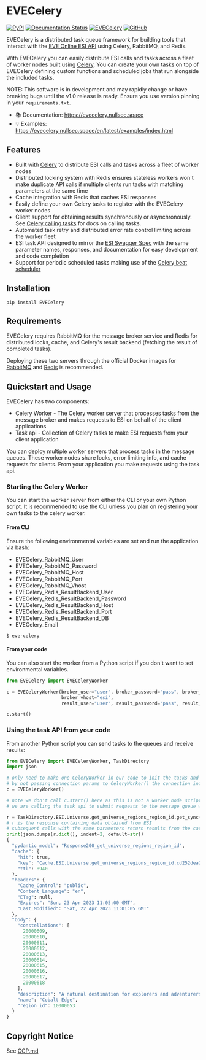 # EVECelery

[![PyPI](https://img.shields.io/pypi/v/EVECelery)](https://pypi.org/project/EVECelery)
[![Documentation Status](https://readthedocs.org/projects/evecelery/badge/?version=latest)](https://evecelery.nullsec.space/en/latest/?badge=latest)
[![EVECelery](https://github.com/NullsecSpace/EVECelery/actions/workflows/github-actions.yml/badge.svg)](https://github.com/NullsecSpace/EVECelery/actions/workflows/github-actions.yml)
[![GitHub](https://img.shields.io/github/license/NullsecSpace/EVECelery)](https://github.com/NullsecSpace/EVECelery/blob/main/LICENSE)

EVECelery is a distributed task queue framework for building tools that interact with
the [EVE Online ESI API](https://esi.evetech.net/ui) using Celery, RabbitMQ, and Redis.

With EVECelery you can easily distribute ESI calls and tasks across a fleet of worker nodes built using [Celery](https://docs.celeryq.dev/).
You can create your own tasks on top of EVECelery defining custom functions and scheduled jobs that run alongside the included tasks.

NOTE: This software is in development and may rapidly change or have breaking bugs until the v1.0 release is ready.
Ensure you use version pinning in your ```requirements.txt```.

- :books: Documentation: https://evecelery.nullsec.space
- :bulb: Examples: https://evecelery.nullsec.space/en/latest/examples/index.html

## Features
* Built with [Celery](https://docs.celeryq.dev/) to distribute ESI calls and tasks across a fleet of worker nodes
* Distributed locking system with Redis ensures stateless workers won't make duplicate API calls if multiple clients run tasks with matching parameters at the same time
* Cache integration with Redis that caches ESI responses
* Easily define your own Celery tasks to register with the EVECelery worker nodes
* Client support for obtaining results synchronously or asynchronously. See [Celery calling tasks](https://docs.celeryq.dev/) for docs on calling tasks.
* Automated task retry and distributed error rate control limiting across the worker fleet
* ESI task API designed to mirror the [ESI Swagger Spec](https://esi.evetech.net/ui/) with the same parameter names, responses, and documentation for easy development and code completion
* Support for periodic scheduled tasks making use of the [Celery beat scheduler](https://docs.celeryq.dev/en/stable/userguide/periodic-tasks.html)

## Installation

```
pip install EVECelery
```

## Requirements

EVECelery requires RabbitMQ for the message broker service and Redis for distributed locks, cache, and Celery's result
backend (fetching the result of completed tasks).

Deploying these two servers through the official Docker images for [RabbitMQ](https://hub.docker.com/_/rabbitmq)
and [Redis](https://hub.docker.com/_/redis) is recommended.

## Quickstart and Usage
EVECelery has two components:
* Celery Worker - The Celery worker server that processes tasks from the message broker and makes requests to ESI on behalf of the client applications 
* Task api - Collection of Celery tasks to make ESI requests from your client application

You can deploy multiple worker servers that process tasks in the message queues. These worker nodes share locks, error limiting info, and cache requests for clients.
From your application you make requests using the task api.


### Starting the Celery Worker
You can start the worker server from either the CLI or your own Python script.
It is recommended to use the CLI unless you plan on registering your own tasks to the celery worker.

#### From CLI

Ensure the following environmental variables are set and run the application via bash:
* EVECelery_RabbitMQ_User
* EVECelery_RabbitMQ_Password
* EVECelery_RabbitMQ_Host
* EVECelery_RabbitMQ_Port
* EVECelery_RabbitMQ_Vhost
* EVECelery_Redis_ResultBackend_User
* EVECelery_Redis_ResultBackend_Password
* EVECelery_Redis_ResultBackend_Host
* EVECelery_Redis_ResultBackend_Port
* EVECelery_Redis_ResultBackend_DB
* EVECelery_Email

```shell
$ eve-celery
```

#### From your code
You can also start the worker from a Python script if you don't want to set environmental variables.

```python
from EVECelery import EVECeleryWorker

c = EVECeleryWorker(broker_user="user", broker_password="pass", broker_host="host", broker_port=5672,
                    broker_vhost="esi",
                    result_user="user", result_password="pass", result_host="host", result_port=6379, result_db=0)

c.start()
```

### Using the task API from your code
From another Python script you can send tasks to the queues and receive results:

```python
from EVECelery import EVECeleryWorker, TaskDirectory
import json

# only need to make one CeleryWorker in our code to init the tasks and setup connections to RabbitMQ and Redis
# by not passing connection params to CeleryWorker() the connection info will be read from environmental variables
c = EVECeleryWorker()

# note we don't call c.start() here as this is not a worker node script.
# we are calling the task api to submit requests to the message queue which run on the Celery worker nodes

r = TaskDirectory.ESI.Universe.get_universe_regions_region_id.get_sync(region_id=10000053)
# r is the response containing data obtained from ESI
# subsequent calls with the same parameters return results from the cache regardless of requesting client
print(json.dumps(r.dict(), indent=2, default=str))
{
  "pydantic_model": "Response200_get_universe_regions_region_id",
  "cache": {
    "hit": true,
    "key": "Cache.ESI.Universe.get_universe_regions_region_id.cd252dea2970194b46260124270444f07f4bf449a5fe37ef31f163005fcb50e7",
    "ttl": 8940
  },
  "headers": {
    "Cache_Control": "public",
    "Content_Language": "en",
    "ETag": null,
    "Expires": "Sun, 23 Apr 2023 11:05:00 GMT",
    "Last_Modified": "Sat, 22 Apr 2023 11:01:05 GMT"
  },
  "body": {
    "constellations": [
      20000609,
      20000610,
      20000611,
      20000612,
      20000613,
      20000614,
      20000615,
      20000616,
      20000617,
      20000618
    ],
    "description": "A natural destination for explorers and adventurers of all kinds, Cobalt Edge...",
    "name": "Cobalt Edge",
    "region_id": 10000053
  }
}
```

## Copyright Notice

See [CCP.md](https://github.com/NullsecSpace/EVECelery/blob/main/CCP.md)

